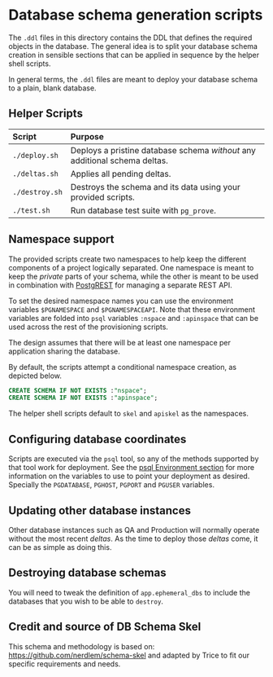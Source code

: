 # Database schema generation scripts

The `.ddl` files in this directory contains the DDL that defines the required objects in the database. The general idea
is to split your database schema creation in sensible sections that can be applied in sequence by the helper shell
scripts.

In general terms, the `.ddl` files are meant to deploy your database schema to a plain, blank database.

## Helper Scripts

| Script         |  Purpose |
| :------------- |  :------- |
| `./deploy.sh`  |  Deploys a pristine database schema _without_ any additional schema deltas. |
| `./deltas.sh`  |  Applies all pending deltas. |
| `./destroy.sh` |  Destroys the schema and its data using your provided scripts. |
| `./test.sh`    |  Run database test suite with `pg_prove`. |

## Namespace support

The provided scripts create two namespaces to help keep the different components of a project logically separated. One
namespace is meant to keep the _private_ parts of your schema, while the other is meant to be used in combination with
[PostgREST](https://postgrest.org/) for managing a separate REST API.

To set the desired namespace names you can use the environment variables `$PGNAMESPACE` and `$PGNAMESPACEAPI`. Note that
these environment variables are folded into `psql` variables `:nspace` and `:apinspace` that can be used across the rest
of the provisioning scripts.

The design assumes that there will be at least one namespace per application sharing the database.

By default, the scripts attempt a conditional namespace creation, as depicted below.

```sql
CREATE SCHEMA IF NOT EXISTS :"nspace";
CREATE SCHEMA IF NOT EXISTS :"apinspace";
```

The helper shell scripts default to `skel` and `apiskel` as the namespaces.

## Configuring database coordinates

Scripts are executed via the `psql` tool, so any of the methods supported by that tool work for deployment. See the
[psql Environment section](https://www.postgresql.org/docs/current/static/app-psql.html#APP-PSQL-ENVIRONMENT) for more
information on the variables to use to point your deployment as desired. Specially the `PGDATABASE`, `PGHOST`, `PGPORT`
and `PGUSER` variables.

## Updating other database instances

Other database instances such as QA and Production will normally operate without the most recent _deltas_. As the time
to deploy those _deltas_ come, it can be as simple as doing this.

## Destroying database schemas

You will need to tweak the definition of `app.ephemeral_dbs` to include the databases that you wish to be able to
`destroy`.

## Credit and source of DB Schema Skel

This schema and methodology is based on: https://github.com/nerdlem/schema-skel and adapted by Trice to
fit our specific requirements and needs.
